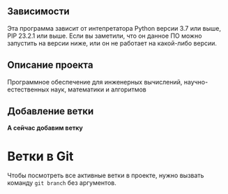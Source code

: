 ## Зависимости
Эта программа зависит от интепретатора Python версии 3.7 или выше, PIP 23.2.1 или выше. Если вы заметили, что он данное ПО можно запустить на версии ниже, или он не работает на какой-либо версии.
## Описание проекта
Программное обеспечение для инженерных вычислений, научно-естественных наук, математики и алгоритмов <!-- описание репозитория -->
## Добавление ветки
**А сейчас добавим ветку**
# Ветки в Git 
Чтобы посмотреть все активные ветки в проекте, нужно вызвать команду `git branch` без аргументов.  
